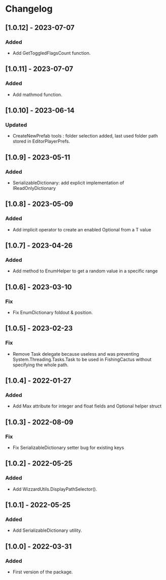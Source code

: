 # Changelog

## [1.0.12] - 2023-07-07
### Added
- Add GetToggledFlagsCount function.

## [1.0.11] - 2023-07-07
### Added
- Add mathmod function.

## [1.0.10] - 2023-06-14
### Updated
- CreateNewPrefab tools : folder selection added, last used folder path stored in EditorPlayerPrefs.

## [1.0.9] - 2023-05-11
### Added
- SerializableDictionary: add explicit implementation of IReadOnlyDictionary

## [1.0.8] - 2023-05-09
### Added
- Add implicit operator to create an enabled Optional<T> from a T value

## [1.0.7] - 2023-04-26
### Added
- Add method to EnumHelper to get a random value in a specific range

## [1.0.6] - 2023-03-10
### Fix
- Fix EnumDictionary foldout & position.

## [1.0.5] - 2023-02-23
### Fix
- Remove Task delegate because useless and was preventing System.Threading.Tasks.Task to be used in FishingCactus without specifying the whole path.

## [1.0.4] - 2022-01-27
### Added
- Add Max attribute for integer and float fields and Optional helper struct

## [1.0.3] - 2022-08-09
### Fix
- Fix SerializableDictionary setter bug for existing keys

## [1.0.2] - 2022-05-25
### Added
- Add WizzardUtils.DisplayPathSelector().

## [1.0.1] - 2022-05-25
### Added
- Add SerializableDictionary utility.

## [1.0.0] - 2022-03-31
### Added
- First version of the package.
